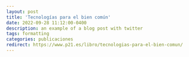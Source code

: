 ```yaml
---
layout: post
title: 'Tecnologías para el bien común'
date: 2022-09-28 11:12:00-0400
description: an example of a blog post with twitter
tags: formatting
categories: publicaciones
redirect: https://www.p21.es/libro/tecnologias-para-el-bien-comun/
---
```

